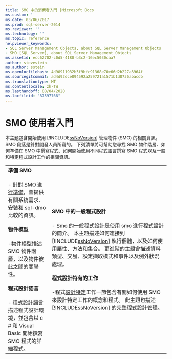 ```yaml
---
title: SMO 中的消費者入門 |Microsoft Docs
ms.custom: ''
ms.date: 03/06/2017
ms.prod: sql-server-2014
ms.reviewer: ''
ms.technology: ''
ms.topic: reference
helpviewer_keywords:
- SQL Server Management Objects, about SQL Server Management Objects
- SMO [SQL Server], about SQL Server Management Objects
ms.assetid: ecc62702-c0d5-4180-b3c2-16ec5030caa7
author: stevestein
ms.author: sstein
ms.openlocfilehash: 4d90911932b5f9bfc91368e70e66d2b227a3964f
ms.sourcegitcommit: ad4d92dce894592a259721a1571b1d8736abacdb
ms.translationtype: MT
ms.contentlocale: zh-TW
ms.lasthandoff: 08/04/2020
ms.locfileid: "87597768"
---
```

# <a name="getting-started-in-smo"></a>SMO 使用者入門
  本主題包含開始使用 [!INCLUDE[ssNoVersion](../../includes/ssnoversion-md.md)] 管理物件 (SMO) 的相關資訊。 SMO 段落是針對開發人員所寫的。 下列清單將可幫助您尋找 SMO 物件階層、如何準備在 SMO 中撰寫程式、如何開始使用不同程式語言撰寫 SMO 程式以及一般和特定程式設計工作的相關資訊。  
  
|||  
|-|-|  
|**準備 SMO**<br /><br /> -   [針對 SMO 進行準備](../../database-engine/dev-guide/preparing-to-use-smo.md)，會提供有關系統需求、安裝和 sql-dmo 比較的資訊。<br /><br /> **物件模型**<br /><br /> -[物件模型](smo-object-model.md)描述 SMO 物件階層，以及物件彼此之間的關聯性。<br /><br /> **程式設計語言**<br /><br /> -   程式[設計語言](smo-programming-languages.md)描述程式設計環境，並包含以 c # 和 Visual Basic 開始撰寫 SMO 程式的詳細程式。|**SMO 中的一般程式設計**<br /><br /> -   [Smo 的一般程式設計](create-program/creating-smo-programs.md)是使用 smo 進行程式設計的簡介。 本主題描述如何連接到 [!INCLUDE[ssNoVersion](../../includes/ssnoversion-md.md)] 執行個體，以及如何使用屬性、方法和集合。 更進階的主題會描述資料類型、交易、設定擷取模式和事件以及例外狀況處理。<br /><br /> **程式設計特有的工作**<br /><br /> -程式[設計特定](tasks/programming-specific-tasks.md)工作一節包含有關如何使用 SMO 來設計特定工作的概念和程式。 此主題也描述 [!INCLUDE[ssNoVersion](../../includes/ssnoversion-md.md)] 的完整程式設計管理。|  
  
  
